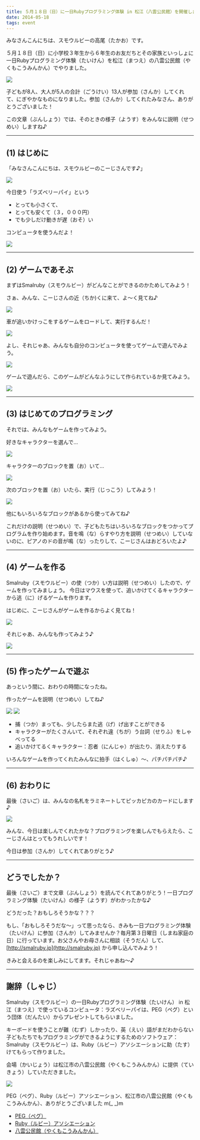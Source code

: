 ```yaml
---
title: ５月１８日（日）に一日Rubyプログラミング体験 in 松江（八雲公民館）を開催しました♪
date: 2014-05-18
tags: event
---
```


みなさんこんにちは、スモウルビーの高尾（たかお）です。

５月１８日（日）に小学校３年生から６年生のお友だちとその家族といっしょに一日Rubyプログラミング体験（たいけん）を松江（まつえ）の八雲公民館（やくもこうみんかん）でやりました。

![](/files/blog/2014-05-18-trial/IMG_1250-2.jpg)

子どもが8人、大人が5人の合計（ごうけい）13人が参加（さんか）してくれて、にぎやかなものになりました。参加（さんか）してくれたみなさん、ありがとうございました！

この文章（ぶんしょう）では、そのときの様子（ようす）をみんなに説明（せつめい）しますね♪

- - -

## (1) はじめに

「みなさんこんにちは、スモウルビーのこーじさんです♪」

![](/files/blog/2014-05-18-trial/IMG_1155.jpg)

今日使う「ラズベリーパイ」という

 * とっても小さくて、
 * とっても安くて（３，０００円）
 * でも少しだけ動きが遅（おそ）い

コンピュータを使うんだよ！

![](/files/blog/2014-05-18-trial/IMG_1152.jpg)

- - -

## (2) ゲームであそぶ

まずはSmalruby（スモウルビー）がどんなことができるのかためしてみよう！

さぁ、みんな、こーじさんの近（ちか)くに来て、よ～く見てね♪

![](/files/blog/2014-05-18-trial/IMG_1236.jpg)

車が追いかけっこをするゲームをロードして、実行するんだ！

![](/files/blog/2014-05-18-trial/IMG_1179.jpg)

よし、それじゃあ、みんなも自分のコンピュータを使ってゲームで遊んでみよう。

![](/files/blog/2014-05-18-trial/IMG_1167.jpg)

ゲームで遊んだら、このゲームがどんなふうにして作られているか見てみよう。

![](/files/blog/2014-05-18-trial/IMG_1168.jpg)

- - -

## (3) はじめてのプログラミング

それでは、みんなもゲームを作ってみよう。

好きなキャラクターを選んで...

![](/files/blog/2014-05-18-trial/IMG_1222-2.jpg)

キャラクターのブロックを置（お）いて...

![](/files/blog/2014-05-18-trial/IMG_1195.jpg)

次のブロックを置（お）いたら、実行（じっこう）してみよう！

![](/files/blog/2014-05-18-trial/IMG_1202.jpg)

他にもいろいろなブロックがあるから使ってみてね♪

これだけの説明（せつめい）で、子どもたちはいろいろなブロックをつかってプログラムを作り始めます。音を鳴（な）らすやり方を説明（せつめい）していないのに、ピアノのドの音が鳴（な）ったりして、こーじさんはおどろいたよ♪

- - -

## (4) ゲームを作る

Smalruby（スモウルビー）の使（つか）い方は説明（せつめい）したので、ゲームを作ってみましょう。
今日はマウスを使って、追いかけてくるキャラクターから逃（に）げるゲームを作ります。

はじめに、こーじさんがゲームを作るからよく見てね！

![](/files/blog/2014-05-18-trial/IMG_1233.jpg)

それじゃあ、みんなも作ってみよう♪

![](/files/blog/2014-05-18-trial/IMG_1228.jpg)

- - -

## (5) 作ったゲームで遊ぶ

あっという間に、おわりの時間になったね。

作ったゲームを説明（せつめい）してね♪

![](/files/blog/2014-05-18-trial/IMG_1216.jpg)
![](/files/blog/2014-05-18-trial/IMG_1243-2.jpg)

 * 捕（つか）まっても、少したらまた逃（げ）げ出すことができる
 * キャラクターがたくさんいて、それぞれ違（ちが）う台詞（せりふ）をしゃべってる
 * 追いかけてるくキャラクター：忍者（にんじゃ）が出たり、消えたりする

いろんなゲームを作ってくれたみんなに拍手（はくしゅ）～、パチパチパチ♪

- - -

## (6) おわりに

最後（さいご）は、みんなの名札をラミネートしてピッカピカのカードにします♪

![](/files/blog/2014-05-18-trial/IMG_1211.jpg)

みんな、今日は楽しんでくれたかな？プログラミングを楽しんでもらえたら、こーじさんはとってもうれしいです！

今日は参加（さんか）してくれてありがとう♪

- - -

## どうでしたか？

最後（さいご）まで文章（ぶんしょう）を読んでくれてありがとう！一日プログラミング体験（たいけん）の様子（ようす）がわかったかな♪

どうだった？おもしろそうかな？？？

もし、「おもしろそうだな～」って思ったなら、きみも一日プログラミング体験（たいけん）に参加（さんか）してみませんか？毎月第３日曜日（しまね家庭の日）に行っています。お父さんやお母さんに相談（そうだん）して、 [http://smalruby.jp](http://smalruby.jp) から申し込んでみよう！

きみと会えるのを楽しみにしてます。それじゃあね～♪

- - -

## 謝辞（しゃじ）

Smalruby（スモウルビー）の一日Rubyプログラミング体験（たいけん） in 松江（まつえ）で使っているコンピュータ：ラズベリーパイは、PEG（ペグ）という団体（だんたい）からプレゼントしてもらいました。

キーボードを使うことが難（むず）しかったり、英（えい）語がまだわからない子どもたちでもプログラミングができるようにするためのソフトウェア：Smalruby（スモウルビー）は、Ruby（ルビー）アソシエーションに助（たす）けてもらって作りました。

会場（かいじょう）は松江市の八雲公民館（やくもこうみんかん）に提供（ていきょう）していただきました。

![](/files/blog/2014-05-18-trial/IMG_1145.jpg)

PEG（ペグ）、Ruby（ルビー）アソシエーション、松江市の八雲公民館（やくもこうみんかん）、ありがとうございました m(_ _)m

 * [PEG（ペグ）](http://pegpeg.jp/)
 * [Ruby（ルビー）アソシエーション](http://www.ruby.or.jp/ja/)
 * [八雲公民館（やくもこうみんかん）](http://matsue-city-kouminkan.jp/yakumo/)
